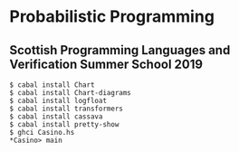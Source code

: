 # Probabilistic Programming
## Scottish Programming Languages and Verification Summer School 2019

```
$ cabal install Chart
$ cabal install Chart-diagrams
$ cabal install logfloat
$ cabal install transformers
$ cabal install cassava
$ cabal install pretty-show
$ ghci Casino.hs
*Casino> main
```
